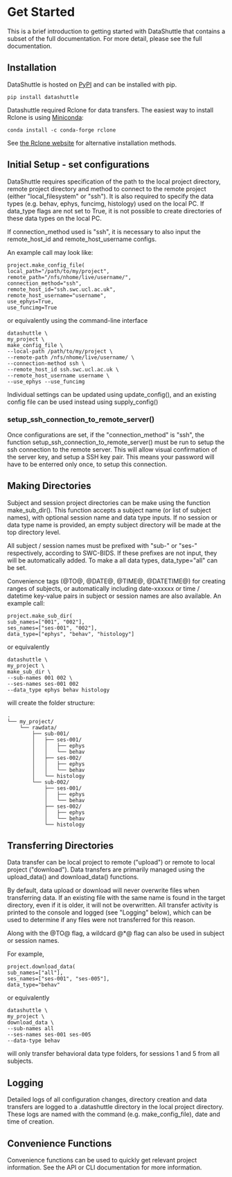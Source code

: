 # Get Started

This is a brief introduction to getting started with DataShuttle that contains a subset of the full documentation. For more detail, please see the full documentation.

## Installation

DataShuttle is hosted on  [PyPI](https://pypi.org/project/datashuttle/) and can be installed with pip.

`pip install datashuttle`

Datashuttle required Rclone for data transfers. The easiest way to install Rclone is using [Miniconda](https://docs.conda.io/en/main/miniconda.html):

```
conda install -c conda-forge rclone
```

See [the Rclone website](https://rclone.org/install/) for alternative installation methods.

## Initial Setup - set configurations

DataShuttle requires specification of the path to the local project directory, remote project directory and method to connect to the remote project (either "local_filesystem" or
"ssh"). It is also required to specify the data types (e.g. behav, ephys, funcimg, histology) used on the local PC. If data_type flags are not set to True, it is not possible
to create directories of these data types on the local PC.

If connection_method used is "ssh", it is necessary to also input the remote_host_id and remote_host_username configs.

An example call may look like:

```
project.make_config_file(
local_path="/path/to/my/project",
remote_path="/nfs/nhome/live/username/",
connection_method="ssh",
remote_host_id="ssh.swc.ucl.ac.uk",
remote_host_username="username",
use_ephys=True,
use_funcimg=True
```
or equivalently using the command-line interface

```
datashuttle \
my_project \
make_config_file \
--local-path /path/to/my/project \
--remote-path /nfs/nhome/live/username/ \
--connection-method ssh \
--remote_host_id ssh.swc.ucl.ac.uk \
--remote_host_username username \
--use_ephys --use_funcimg
```

Individual settings can be updated using update_config(), and an existing config file can be used instead using supply_config()

### setup_ssh_connection_to_remote_server()

Once configurations are set, if the "connection_method" is "ssh", the function setup_ssh_connection_to_remote_server() must be run to setup
the ssh connection to the remote server. This will allow visual confirmation of the server key, and setup a SSH key pair. This means
your password will have to be enterred only once, to setup this connection.


## Making Directories

Subject and session project directories can be make using the function make_sub_dir(). This function accepts a subject name (or list
of subject names), with optional session name and data type inputs. If no session or data type name is provided,
an empty subject directory will be made at the top directory level.

All subject / session names must be prefixed with "sub-" or "ses-" respectively, according to SWC-BIDS. If these prefixes
are not input, they will be automatically added. To make a all data types, data_type="all" can be set.

Convenience tags (@TO@, @DATE@, @TIME@, @DATETIME@) for creating ranges of subjects, or automatically including
date-xxxxxx or time / datetime key-value pairs in subject or session names are also available.
An example call:

```
project.make_sub_dir(
sub_names=["001", "002"],
ses_names=["ses-001", "002"],
data_type=["ephys", "behav", "histology"]
```
or equivalently

```
datashuttle \
my_project \
make_sub_dir \
--sub-names 001 002 \
--ses-names ses-001 002
--data_type ephys behav histology
```

will create the folder structure:

```
.
└── my_project/
    └── rawdata/
        ├── sub-001/
        │   ├── ses-001/
        │   │   ├── ephys
        │   │   └── behav
        │   ├── ses-002/
        │   │   ├── ephys
        │   │   └── behav
        │   └── histology
        └── sub-002/
            ├── ses-001/
            │   ├── ephys
            │   └── behav
            ├── ses-002/
            │   ├── ephys
            │   └── behav
            └── histology
```

## Transferring Directories

Data transfer can be local project to remote ("upload") or remote to local project ("download"). Data
transfers are primarily managed using the upload_data() and download_data() functions.

By default, data upload or download will never overwrite files when transferring data. If an
existing file with the same name is found in the target directory, even if it is older, it will not be overwritten.
All transfer activity is printed to the console and logged (see "Logging" below), which can be used to
determine if any files were not transferred for this reason.

Along with the @TO@ flag, a wildcard @*@ flag can also be used in subject or session names.

For example,

```
project.download_data(
sub_names=["all"],
ses_names=["ses-001", "ses-005"],
data_type="behav"
```

or equivalently

```
datashuttle \
my_project \
download_data \
--sub-names all
--ses-names ses-001 ses-005
--data-type behav
```

will only transfer behavioral data type folders, for sessions 1 and 5 from all subjects.

## Logging

Detailed logs of all configuration changes, directory creation and data transfers are logged
to a .datashuttle directory in the local project directory. These logs are named
with the command (e.g. make_config_file), date and time of creation.

## Convenience Functions

Convenience functions can be used to quickly get relevant project information. See the API or CLI documentation
for more information.
